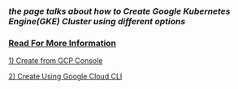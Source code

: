 ### ***the page talks about how to Create Google Kubernetes Engine(GKE) Cluster using different options***


### [Read For More Information](https://cloud.google.com/kubernetes-engine/docs/quickstart)


[1) Create from GCP Console](https://github.com/lerndevops/gke/blob/main/create-gke-cluster/create-gke-from-gcp-console.pdf)


[2) Create Using Google Cloud CLI](https://github.com/lerndevops/gke/blob/main/create-gke-cluster/create-gke-using-gcloud-cli.md)
